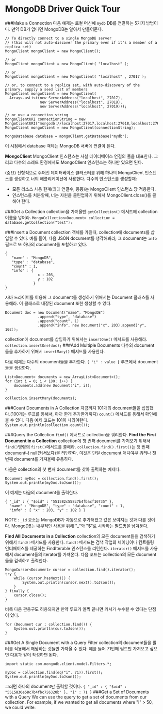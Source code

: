 # MongoDB Driver Quick Tour

###Make a Connection
다음 예제는 로컬 머신에 `mydb` DB를 연결하는 5가지 방법이다. 만약 DB가 없다면 MongoDB는 알아서 만들어준다.
```
// To directly connect to a single MongoDB server
// (this will not auto-discover the primary even if it's a member of a replica set)
MongoClient mongoClient = new MongoClient();

// or
MongoClient mongoClient = new MongoClient( "localhost" );

// or
MongoClient mongoClient = new MongoClient( "localhost" , 27017 );

// or, to connect to a replica set, with auto-discovery of the primary, supply a seed list of members
MongoClient mongoClient = new MongoClient(
  Arrays.asList(new ServerAddress("localhost", 27017),
                new ServerAddress("localhost", 27018),
                new ServerAddress("localhost", 27019)));

// or use a connection string
MongoClientURI connectionString = new MongoClientURI("mongodb://localhost:27017,localhost:27018,localhost:27019");
MongoClient mongoClient = new MongoClient(connectionString);

MongoDatabase database = mongoClient.getDatabase("mydb");
```
이 시점에서 database 객체는 MongoDB 서버에 연결이 된다.

**MongoClient**
MongoClient 인스턴스는 사실 데이터베이스 연결의 풀을 대표한다. 그리고 다수의 스레드 환경에서도 MongoClient 인스턴스는 하나만 있으면 된다.

(중요)
전형적으로 주어진 데이터베이스 클러스터를 위해 하나의 MongoClient 인스턴스를 생성하고 너의 애플리케이션에 사용한다. 다수의 인스턴스를 생성할때:<br>
- 모든 리소스 사용 한계(최대 연결수, 등등)는 MongoClient 인스턴스 당 적용한다. 
- 인스턴스를 처분할때, 너는 자원을 클린업하기 위해서 MongoClient.close()를 콜해야 한다.  

###Get a Collection
collection을 가져올땐 `getCollection()` 메서드에 collection 이름을 넣어라.
`MongoCollection<Document> collection = database.getCollection("test");`

###Insert a Document
collection 객체를 가질때, collection에 documents를 삽입할 수 있다. 예를 들어, 다음 JSON document를 생각해봐라; 그 document는 `info` 필드로 또 하나의 document를 포함하고 있다.
```
{
   "name" : "MongoDB",
   "type" : "database",
   "count" : 1,
   "info" : {
               x : 203,
               y : 102
             }
}
```
자바 드라이버를 이용해 그 document를 생성하기 위해서는 Document 클래스를 사용해라. 이 클래스로 내장된 document 또한 생성할 수 있다. 

```
Document doc = new Document("name", "MongoDB")
               .append("type", "database")
               .append("count", 1)
               .append("info", new Document("x", 203).append("y", 102));
```
collection에 document를 삽입하기 위해서는 `insertOne()` 메서드를 사용해라. `collection.insertOne(doc);`
###Add Multiple Documents
다수의  document들을 추가하기 위해서 `insertMany()` 메서드를 사용한다. 

다음 예제는 다수의 document들을 추가한다. 
`{ "i" : value }`
루프에서 document들을 생성한다. 
```
List<Document> documents = new ArrayList<Document>();
for (int i = 0; i < 100; i++) {
    documents.add(new Document("i", i));
}

collection.insertMany(documents);
```

###Count Documents in A Collection
지금까지 101개의 document들을 삽입했다.(100개는 루프를 통해서, 아까 한개 추가한거까지) `count()` 메서드를 통해서 확인해볼 수 있다. 다음 예제 코드는 101이 나와야한다. 
`System.out.println(collection.count());`

###Query the Collection
`find()` 메서드로 collection을 쿼리한다.
**Find the First Document in a Collection**
collection에 첫 번째 document를 가져오기 위해서 `find()`명령의 `first()`메서드를 콜해라. `collection.find().first()`는 첫 번째 document나 null(커서보다)을 리턴한다. 이것은 단일 document 매치여부 쿼리나 첫 번째 document를 가져올때 유용하다. 

다음은 collection의 첫 번째 document를 찾아 출력하는 예제다. 
```
Document myDoc = collection.find().first();
System.out.println(myDoc.toJson());
```
이 예제는 다음의 document를 출력한다. 
```
{ "_id" : { "$oid" : "551582c558c7b4fbacf16735" },
  "name" : "MongoDB", "type" : "database", "count" : 1,
  "info" : { "x" : 203, "y" : 102 } }
```
NOTE : `_id` 요소는 MongoDB가 자동으로 추가해왔고 값은 보여지는 것과 다를 것이다. MongoDB는 내부적인 사용을 위해 "_"와 "$"로 시작하는 필드명을 남겨둔다. 

**Find All Documents in a Collection**
collection의 모든 document들을 검색하기 위해서 `find()`메서드를 사용한다. `find()`메서드는 검색 작업의 체이닝이나 컨트롤링 인터페이스를 제공하는 FindIterable 인스턴스를 리턴한다. `iterator()` 메서드를 사용해서 document들의 iterator를 가져온다. 다음 코드는 collection의 모든 document들을 검색하고 출력한다. 
```
MongoCursor<Document> cursor = collection.find().iterator();
try {
    while (cursor.hasNext()) {
        System.out.println(cursor.next().toJson());
    }
} finally {
    cursor.close();
}
```
비록 다음 관용구도 허용되지만 만약 루프가 일찍 끝나면 커서가 누수될 수 있다는 단점이 있다. 
```
for (Document cur : collection.find()) {
    System.out.println(cur.toJson());
}
```
###Get A Single Document with a Query Filter
collection의 document들을 필터를 적용해서 해당하는 것들만 가져올 수 있다. 예를 들어 71번째 필드만 가져오고 싶으면 다음과 같이 작성하면 된다. 
```
import static com.mongodb.client.model.Filters.*;

myDoc = collection.find(eq("i", 71)).first();
System.out.println(myDoc.toJson());
```
그러면 하나의 document만 출력할 것이다. 
`{ "_id" : { "$oid" : "5515836e58c7b4fbc756320b" }, "i" : 71 }`
###Get a Set of Documents with a Query
We can use the query to get a set of documents from our collection. For example, if we wanted to get all documents where "i" > 50, we could write:
